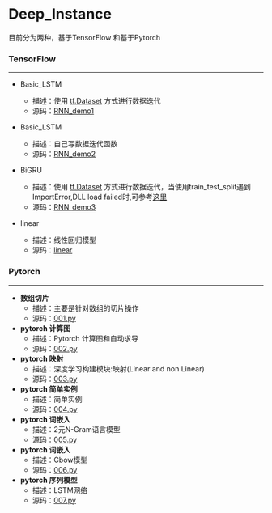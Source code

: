 # Deep_Instance

目前分为两种，基于TensorFlow 和基于Pytorch

### TensorFlow

---

- Basic_LSTM
  - 描述：使用 [tf.Dataset](https://tensorflow.google.cn/api_docs/python/tf/data/Dataset) 方式进行数据迭代
  - 源码：[RNN_demo1](https://github.com/GYQ2017/Deep-Instance/blob/master/TensorFlow/RNN_demo1.py)

- Basic_LSTM
  - 描述：自己写数据迭代函数
  - 源码：[RNN_demo2](https://github.com/GYQ2017/Deep-Instance/blob/master/TensorFlow/RNN_demo2.py)

- BiGRU
  - 描述：使用 [tf.Dataset](https://tensorflow.google.cn/api_docs/python/tf/data/Dataset) 方式进行数据迭代，当使用train_test_split遇到ImportError,DLL load failed时,可参考[这里](http://blog.csdn.net/arthasking123/article/details/51762843) 
  - 源码：[RNN_demo3](https://github.com/GYQ2017/Deep-Instance/blob/master/TensorFlow/RNN_demo3.py) 

- linear
  - 描述：线性回归模型
  - 源码：[linear](https://github.com/GYQ2017/Deep-Instance/blob/master/TensorFlow/linear.py) 

### Pytorch

---

- __数组切片__ 
  - 描述：主要是针对数组的切片操作
  - 源码：[001.py](https://github.com/GYQ2017/Deep-Instance/blob/master/Pytorch/001.py) 
- __pytorch 计算图__ 
  - 描述：Pytorch 计算图和自动求导
  - 源码：[002.py](https://github.com/GYQ2017/Deep-Instance/blob/master/Pytorch/002.py) 
- __pytorch 映射__
  - 描述：深度学习构建模块:映射(Linear and non Linear)
  - 源码：[003.py](https://github.com/GYQ2017/Deep-Instance/blob/master/Pytorch/003.py) 
- __pytorch 简单实例__ 
  - 描述：简单实例
  - 源码：[004.py](https://github.com/GYQ2017/Deep-Instance/blob/master/Pytorch/004.py) 
- __pytorch 词嵌入__ 
  - 描述：2元N-Gram语言模型
  - 源码：[005.py](https://github.com/GYQ2017/Deep-Instance/blob/master/Pytorch/005.py) 
- __pytorch 词嵌入__ 
  - 描述：Cbow模型
  - 源码：[006.py](https://github.com/GYQ2017/Deep-Instance/blob/master/Pytorch/006.py) 
- __pytorch 序列模型__
  - 描述：LSTM网络
  - 源码：[007.py](https://github.com/GYQ2017/Deep-Instance/blob/master/Pytorch/007.py) 
